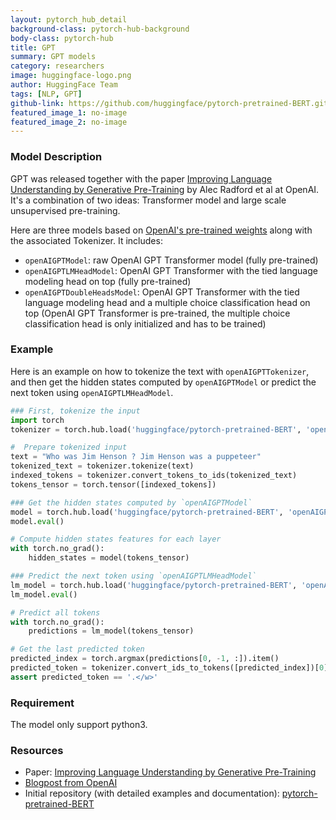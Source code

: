 ```yaml
---
layout: pytorch_hub_detail
background-class: pytorch-hub-background
body-class: pytorch-hub
title: GPT
summary: GPT models
category: researchers
image: huggingface-logo.png
author: HuggingFace Team
tags: [NLP, GPT]
github-link: https://github.com/huggingface/pytorch-pretrained-BERT.git
featured_image_1: no-image
featured_image_2: no-image
---
```


### Model Description

GPT was released together with the paper [Improving Language Understanding by Generative Pre-Training](https://s3-us-west-2.amazonaws.com/openai-assets/research-covers/language-unsupervised/language_understanding_paper.pdf) by Alec Radford et al at OpenAI. It's a combination of two ideas: Transformer model and large scale unsupervised pre-training.

Here are three models based on [OpenAI's pre-trained weights](https://github.com/openai/finetune-transformer-lm) along with the associated Tokenizer.
It includes:
- `openAIGPTModel`: raw OpenAI GPT Transformer model (fully pre-trained)
- `openAIGPTLMHeadModel`: OpenAI GPT Transformer with the tied language modeling head on top (fully pre-trained)
- `openAIGPTDoubleHeadsModel`: OpenAI GPT Transformer with the tied language modeling head and a multiple choice classification head on top (OpenAI GPT Transformer is pre-trained, the multiple choice classification head is only initialized and has to be trained)

### Example

Here is an example on how to tokenize the text with `openAIGPTTokenizer`, and then get the hidden states computed by `openAIGPTModel` or predict the next token using `openAIGPTLMHeadModel`.

```python
### First, tokenize the input
import torch
tokenizer = torch.hub.load('huggingface/pytorch-pretrained-BERT', 'openAIGPTTokenizer', 'openai-gpt')

#  Prepare tokenized input
text = "Who was Jim Henson ? Jim Henson was a puppeteer"
tokenized_text = tokenizer.tokenize(text)
indexed_tokens = tokenizer.convert_tokens_to_ids(tokenized_text)
tokens_tensor = torch.tensor([indexed_tokens])

### Get the hidden states computed by `openAIGPTModel`
model = torch.hub.load('huggingface/pytorch-pretrained-BERT', 'openAIGPTModel', 'openai-gpt')
model.eval()

# Compute hidden states features for each layer
with torch.no_grad():
	hidden_states = model(tokens_tensor)

### Predict the next token using `openAIGPTLMHeadModel`
lm_model = torch.hub.load('huggingface/pytorch-pretrained-BERT', 'openAIGPTLMHeadModel', 'openai-gpt')
lm_model.eval()

# Predict all tokens
with torch.no_grad():
	predictions = lm_model(tokens_tensor)

# Get the last predicted token
predicted_index = torch.argmax(predictions[0, -1, :]).item()
predicted_token = tokenizer.convert_ids_to_tokens([predicted_index])[0]
assert predicted_token == '.</w>'
```

### Requirement
The model only support python3.

### Resources

 - Paper: [Improving Language Understanding by Generative Pre-Training](https://s3-us-west-2.amazonaws.com/openai-assets/research-covers/language-unsupervised/language_understanding_paper.pdf)
 - [Blogpost from OpenAI](https://openai.com/blog/language-unsupervised/)
 - Initial repository (with detailed examples and documentation): [pytorch-pretrained-BERT](https://github.com/huggingface/pytorch-pretrained-BERT)

